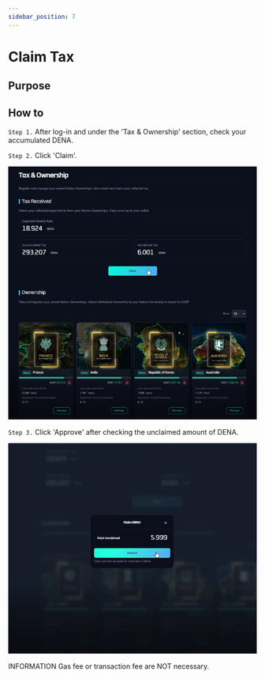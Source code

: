 ```yaml
---
sidebar_position: 7
---
```


# Claim Tax

## Purpose

## How to

`Step 1.` After log-in and under the 'Tax & Ownership' section, check your accumulated DENA.

`Step 2.` Click 'Claim'.

![Untitled](./assets/claim-tax/image.png)

`Step 3.` Click 'Approve' after checking the unclaimed amount of DENA.

![Untitled](./assets/claim-tax/image-1.png)

INFORMATION
Gas fee or transaction fee are NOT necessary.